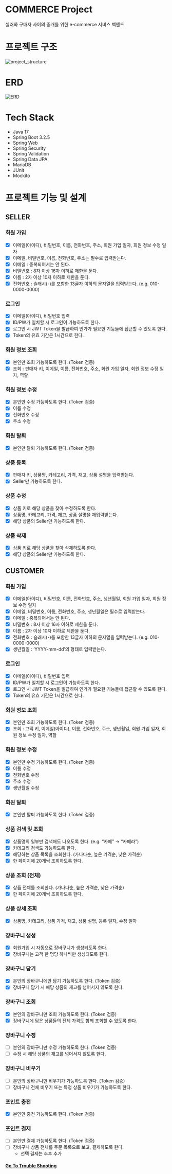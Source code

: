# COMMERCE Project

셀러와 구매자 사이의 중개를 위한 e-commerce 서비스 백엔드

# 프로젝트 구조

![project_structure](https://github.com/mingming-mentor/CodeReviewStudy/assets/80020777/5f5b13d5-99e3-437d-9f73-132010d5083d)

# ERD

![ERD](https://github.com/IM-GYURI/COMMERCE/assets/80020777/16633bb7-021a-4c31-883b-a005214b0626)

# Tech Stack

- Java 17
- Spring Boot 3.2.5
- Spring Web
- Spring Security
- Spring Validation
- Spring Data JPA
- MariaDB
- JUnit
- Mockito

# 프로젝트 기능 및 설계

## SELLER

### 회원 가입

- [X] 이메일(아이디), 비밀번호, 이름, 전화번호, 주소, 회원 가입 일자, 회원 정보 수정 일자
- [X] 이메일, 비밀번호, 이름, 전화번호, 주소는 필수로 입력받는다.
- [X] 이메일 : 중복되어서는 안 된다.
- [X] 비밀번호 : 8자 이상 16자 이하로 제한을 둔다.
- [X] 이름 : 2자 이상 10자 이하로 제한을 둔다.
- [X] 전화번호 : 슬래시(-)를 포함한 13글자 이하의 문자열을 입력받는다. (e.g. 010-0000-0000)

### 로그인

- [X] 이메일(아이디), 비밀번호 입력
- [X] ID/PW가 일치할 시 로그인이 가능하도록 한다.
- [X] 로그인 시 JWT Token을 발급하여 인가가 필요한 기능들에 접근할 수 있도록 한다.
- [X] Token의 유효 기간은 1시간으로 한다.

### 회원 정보 조회

- [X] 본인만 조회 가능하도록 한다. (Token 검증)
- [X] 조회 : 판매자 키, 이메일, 이름, 전화번호, 주소, 회원 가입 일자, 회원 정보 수정 일자, 역할

### 회원 정보 수정

- [X] 본인만 수정 가능하도록 한다. (Token 검증)
- [X] 이름 수정
- [X] 전화번호 수정
- [X] 주소 수정

### 회원 탈퇴

- [X] 본인만 탈퇴 가능하도록 한다. (Token 검증)

### 상품 등록

- [X] 판매자 키, 상품명, 카테고리, 가격, 재고, 상품 설명을 입력받는다.
- [X] Seller만 가능하도록 한다.

### 상품 수정

- [X] 상품 키로 해당 상품을 찾아 수정하도록 한다.
- [x] 상품명, 카테고리, 가격, 재고, 상품 설명을 재입력받는다.
- [X] 해당 상품의 Seller만 가능하도록 한다.

### 상품 삭제

- [X] 상품 키로 해당 상품을 찾아 삭제하도록 한다.
- [X] 해당 상품의 Seller만 가능하도록 한다.

## CUSTOMER

### 회원 가입

- [X] 이메일(아이디), 비밀번호, 이름, 전화번호, 주소, 생년월일, 회원 가입 일자, 회원 정보 수정 일자
- [X] 이메일, 비밀번호, 이름, 전화번호, 주소, 생년월일은 필수로 입력받는다.
- [X] 이메일 : 중복되어서는 안 된다.
- [X] 비밀번호 : 8자 이상 16자 이하로 제한을 둔다.
- [X] 이름 : 2자 이상 10자 이하로 제한을 둔다.
- [X] 전화번호 : 슬래시(-)를 포함한 13글자 이하의 문자열을 입력받는다. (e.g. 010-0000-0000)
- [X] 생년월일 : ‘YYYY-mm-dd’의 형태로 입력받는다.

### 로그인

- [X] 이메일(아이디), 비밀번호 입력
- [X] ID/PW가 일치할 시 로그인이 가능하도록 한다.
- [X] 로그인 시 JWT Token을 발급하여 인가가 필요한 기능들에 접근할 수 있도록 한다.
- [X] Token의 유효 기간은 1시간으로 한다.

### 회원 정보 조회

- [X] 본인만 조회 가능하도록 한다. (Token 검증)
- [X] 조회 : 고객 키, 이메일(아이디), 이름, 전화번호, 주소, 생년월일, 회원 가입 일자, 회원 정보 수정 일자, 역할

### 회원 정보 수정

- [X] 본인만 수정 가능하도록 한다. (Token 검증)
- [X] 이름 수정
- [X] 전화번호 수정
- [X] 주소 수정
- [X] 생년월일 수정

### 회원 탈퇴

- [X] 본인만 탈퇴 가능하도록 한다. (Token 검증)

### 상품 검색 및 조회

- [X] 상품명의 일부만 검색해도 나오도록 한다. (e.g. “카메” → “카메라”)
- [X] 카테고리 검색도 가능하도록 한다.
- [X] 해당하는 상품 목록을 조회한다. (가나다순, 높은 가격순, 낮은 가격순)
- [X] 한 페이지에 20개씩 조회하도록 한다.

### 상품 조회 (전체)

- [X] 상품 전체를 조회한다. (가나다순, 높은 가격순, 낮은 가격순)
- [X] 한 페이지에 20개씩 조회하도록 한다.

### 상품 상세 조회

- [X] 상품명, 카테고리, 상품 가격, 재고, 상품 설명, 등록 일자, 수정 일자

### 장바구니 생성

- [X] 회원가입 시 자동으로 장바구니가 생성되도록 한다.
- [X] 장바구니는 고객 한 명당 하나씩만 생성되도록 한다.

### 장바구니 담기

- [X] 본인의 장바구니에만 담기 가능하도록 한다. (Token 검증)
- [X] 장바구니 담기 시 해당 상품의 재고를 넘어서지 않도록 한다.

### 장바구니 조회

- [X] 본인의 장바구니만 조회 가능하도록 한다. (Token 검증)
- [X] 장바구니에 담은 상품들의 전체 가격도 함께 조회할 수 있도록 한다.

### 장바구니 수정

- [ ] 본인의 장바구니만 수정 가능하도록 한다. (Token 검증)
- [ ] 수정 시 해당 상품의 재고를 넘어서지 않도록 한다.

### 장바구니 비우기

- [ ] 본인의 장바구니만 비우기가 가능하도록 한다. (Token 검증)
- [ ] 장바구니 전체 비우기 또는 특정 상품 비우기가 가능하도록 한다.

### 포인트 충전

- [X] 본인만 충전 가능하도록 한다. (Token 검증)

### 포인트 결제

- [ ] 본인만 결제 가능하도록 한다. (Token 검증)
- [ ] 장바구니 상품 전체를 주문 목록으로 보고, 결제하도록 한다.
    - 선택 결제는 추후 추가
      <br>

#### [Go To Trouble Shooting](./docs/TroubleShooting.md)
